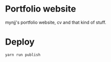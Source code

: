 # Portfolio website

mynjj's portfolio website, cv and that kind of stuff.

# Deploy

`yarn run publish`
